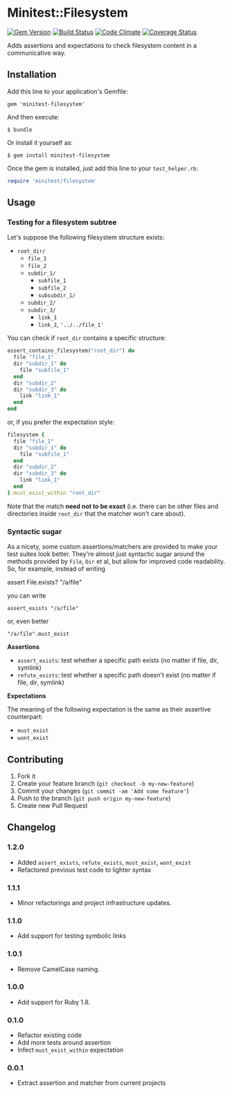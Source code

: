 # Minitest::Filesystem

[![Gem Version](https://badge.fury.io/rb/minitest-filesystem.png)](http://badge.fury.io/rb/minitest-filesystem)
[![Build Status](https://travis-ci.org/stefanozanella/minitest-filesystem.png?branch=master)](https://travis-ci.org/stefanozanella/minitest-filesystem)
[![Code Climate](https://codeclimate.com/github/stefanozanella/minitest-filesystem.png)](https://codeclimate.com/github/stefanozanella/minitest-filesystem)
[![Coverage Status](https://coveralls.io/repos/stefanozanella/minitest-filesystem/badge.png?branch=master)](https://coveralls.io/r/stefanozanella/minitest-filesystem?branch=master)

Adds assertions and expectations to check filesystem content in a communicative way.

## Installation

Add this line to your application's Gemfile:

    gem 'minitest-filesystem'

And then execute:

    $ bundle

Or install it yourself as:

    $ gem install minitest-filesystem

Once the gem is installed, just add this line to your `test_helper.rb`:

```ruby
require 'minitest/filesystem'
```

## Usage

### Testing for a filesystem subtree
Let's suppose the following filesystem structure exists:

* `root_dir/`
  * `file_1`
  * `file_2`
  * `subdir_1/`
      * `subfile_1`
      * `subfile_2`
      * `subsubdir_1/`
  * `subdir_2/`
  * `subdir_3/`
      * `link_1`
      * `link_2`, `'../../file_1'`

You can check if `root_dir` contains a specific structure:

```ruby
assert_contains_filesystem("root_dir") do
  file "file_1"
  dir "subdir_1" do
    file "subfile_1"
  end
  dir "subdir_2"
  dir "subdir_3" do
    link "link_1"
  end
end
```

or, if you prefer the expectation style:

```ruby
filesystem {
  file "file_1"
  dir "subdir_1" do
    file "subfile_1"
  end
  dir "subdir_2"
  dir "subdir_3" do
    link "link_1"
  end
}.must_exist_within "root_dir"
```

Note that the match **need not to be exact** (i.e. there can be other files and
directories inside `root_dir` that the matcher won't care about).

### Syntactic sugar

As a nicety, some custom assertions/matchers are provided to make your test
suites look better. They're almost just syntactic sugar around the methods
provided by `File`, `Dir` et al, but allow for improved code readability. So,
for example, instead of writing

  assert File.exists? "/a/file"

you can write

    assert_exists "/a/file"

or, even better

    "/a/file".must_exist

**Assertions**

* `assert_exists`: test whether a specific path exists (no matter if file, dir,
  symlink)
* `refute_exists`: test whether a specific path doesn't exist (no matter if file, dir,
  symlink)

**Expectations**

The meaning of the following expectation is the same as their assertive
counterpart:
* `must_exist`
* `wont_exist`

## Contributing

1. Fork it
2. Create your feature branch (`git checkout -b my-new-feature`)
3. Commit your changes (`git commit -am 'Add some feature'`)
4. Push to the branch (`git push origin my-new-feature`)
5. Create new Pull Request

## Changelog

### 1.2.0

* Added `assert_exists`, `refute_exists`, `must_exist`, `wont_exist`
* Refactored previous test code to lighter syntax

### 1.1.1

* Minor refactorings and project infrastructure updates.

### 1.1.0

* Add support for testing symbolic links

### 1.0.1

* Remove CamelCase naming.

### 1.0.0

* Add support for Ruby 1.8.

### 0.1.0

* Refactor existing code
* Add more tests around assertion
* Infect `must_exist_within` expectation

### 0.0.1

* Extract assertion and matcher from current projects
